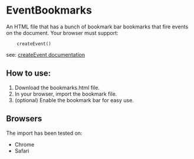 EventBookmarks
==============

An HTML file that has a bunch of bookmark bar bookmarks that fire events on the document. Your browser must support:

        createEvent()

see: [createEvent documentation](https://developer.mozilla.org/en/DOM/document.createEvent)

How to use:
-----------

1. Download the bookmarks.html file.
2. In your browser, import the bookmark file.
3. (optional) Enable the bookmark bar for easy use.

Browsers
--------

The import has been tested on:

* Chrome
* Safari
